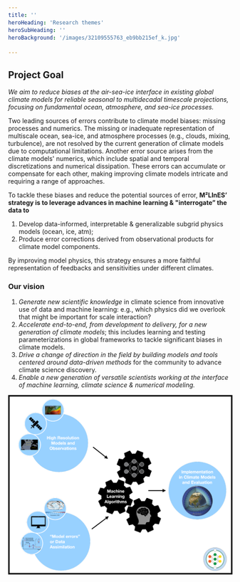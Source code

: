 ```yaml
---
title: ''
heroHeading: 'Research themes'
heroSubHeading: ''
heroBackground: '/images/32109555763_eb9bb215ef_k.jpg'

---
```


## Project Goal

_We aim to reduce biases at the air-sea-ice interface in existing global climate models for reliable seasonal to multidecadal timescale projections, focusing on fundamental ocean, atmosphere, and sea-ice processes._

Two leading sources of errors contribute to climate model biases: missing processes and numerics. The missing or inadequate representation of multiscale ocean, sea-ice, and atmosphere processes (e.g., clouds, mixing, turbulence), are not resolved by the current generation of climate models due to computational limitations. Another error source arises from the climate models' numerics, which include spatial and temporal discretizations and numerical dissipation. These errors can accumulate or compensate for each other, making improving climate models intricate and requiring a range of approaches.

To tackle these biases and reduce the potential sources of error, **M²LInES’ strategy is to leverage advances in machine learning & "interrogate” the data to**

1. Develop data-informed, interpretable & generalizable subgrid physics models (ocean, ice, atm);
2. Produce error corrections derived from observational products for climate model components.
   
By improving model physics, this strategy ensures a more faithful representation of feedbacks and sensitivities under different climates.

### Our vision
1. _​​Generate new scientific knowledge_ in climate science from innovative use of data and machine learning: e.g., which physics did we overlook that might be important for scale interaction?
2. _Accelerate end-to-end, from development to delivery, for a new generation of climate models_; this includes learning and testing parameterizations in global frameworks to tackle significant biases in climate models.
3. _Drive a change of direction in the field by building models and tools centered around data-driven methods_ for the community to advance climate science discovery.
4. _Enable a new generation of versatile scientists working at the interface of machine learning, climate science & numerical modeling._
   
![workplan](research-images/workplan.png)
